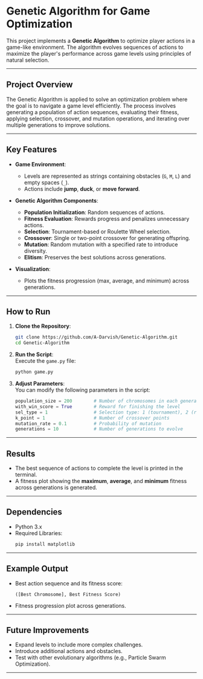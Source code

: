 
# **Genetic Algorithm for Game Optimization**

This project implements a **Genetic Algorithm** to optimize player actions in a game-like environment. The algorithm evolves sequences of actions to maximize the player's performance across game levels using principles of natural selection.

---

## **Project Overview**

The Genetic Algorithm is applied to solve an optimization problem where the goal is to navigate a game level efficiently. The process involves generating a population of action sequences, evaluating their fitness, applying selection, crossover, and mutation operations, and iterating over multiple generations to improve solutions.

---

## **Key Features**

- **Game Environment**:  
   - Levels are represented as strings containing obstacles (`G`, `M`, `L`) and empty spaces (`_`).  
   - Actions include **jump**, **duck**, or **move forward**.  

- **Genetic Algorithm Components**:  
   - **Population Initialization**: Random sequences of actions.  
   - **Fitness Evaluation**: Rewards progress and penalizes unnecessary actions.  
   - **Selection**: Tournament-based or Roulette Wheel selection.  
   - **Crossover**: Single or two-point crossover for generating offspring.  
   - **Mutation**: Random mutation with a specified rate to introduce diversity.  
   - **Elitism**: Preserves the best solutions across generations.  

- **Visualization**:  
   - Plots the fitness progression (max, average, and minimum) across generations.  

---

## **How to Run**

1. **Clone the Repository**:  
   ```bash
   git clone https://github.com/A-Darvish/Genetic-Algorithm.git
   cd Genetic-Algorithm
   ```

2. **Run the Script**:  
   Execute the `game.py` file:  
   ```bash
   python game.py
   ```

3. **Adjust Parameters**:  
   You can modify the following parameters in the script:  
   ```python
   population_size = 200        # Number of chromosomes in each generation
   with_win_score = True        # Reward for finishing the level
   sel_type = 1                 # Selection type: 1 (tournament), 2 (roulette wheel)
   k_point = 1                  # Number of crossover points
   mutation_rate = 0.1          # Probability of mutation
   generations = 10             # Number of generations to evolve
   ```

---

## **Results**

- The best sequence of actions to complete the level is printed in the terminal.  
- A fitness plot showing the **maximum**, **average**, and **minimum** fitness across generations is generated.  

---

## **Dependencies**

- Python 3.x  
- Required Libraries:  
   ```bash
   pip install matplotlib
   ```

---

## **Example Output**

- Best action sequence and its fitness score:
   ```
   ([Best Chromosome], Best Fitness Score)
   ```
- Fitness progression plot across generations.

---

## **Future Improvements**

- Expand levels to include more complex challenges.  
- Introduce additional actions and obstacles.  
- Test with other evolutionary algorithms (e.g., Particle Swarm Optimization).  

---
